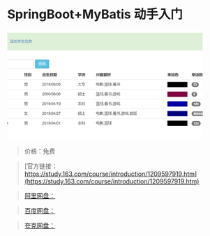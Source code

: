 # SpringBoot+MyBatis 动手入门

![img](../../../assets/study163/free/8251a08a9f574d4a9ef6d63f1b90df2c.PNG)

> 价格：免费

> [官方链接：https://study.163.com/course/introduction/1209597919.htm](https://study.163.com/course/introduction/1209597919.htm)

> [阿里网盘：]()

> [百度网盘：]()

> [夸克网盘：]()
